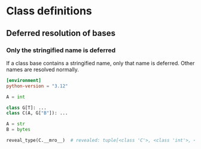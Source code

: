 # Class definitions

## Deferred resolution of bases

### Only the stringified name is deferred

If a class base contains a stringified name, only that name is deferred. Other names are resolved
normally.

```toml
[environment]
python-version = "3.12"
```

```py
A = int

class G[T]: ...
class C(A, G["B"]): ...

A = str
B = bytes

reveal_type(C.__mro__)  # revealed: tuple[<class 'C'>, <class 'int'>, <class 'G[bytes]'>, typing.Generic, <class 'object'>]
```
